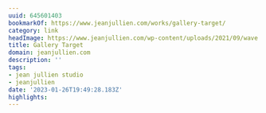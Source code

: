 ```yaml
---
uuid: 645601403
bookmarkOf: https://www.jeanjullien.com/works/gallery-target/
category: link
headImage: https://www.jeanjullien.com/wp-content/uploads/2021/09/wave.jpg
title: Gallery Target
domain: jeanjullien.com
description: ''
tags:
- jean jullien studio
- jeanjullien
date: '2023-01-26T19:49:28.183Z'
highlights:
---
```



